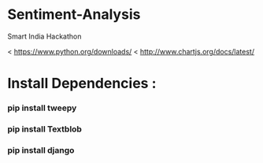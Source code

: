 # Sentiment-Analysis
Smart India Hackathon

< https://www.python.org/downloads/
< http://www.chartjs.org/docs/latest/
# Install Dependencies :

### pip install tweepy
### pip install Textblob
### pip install django

